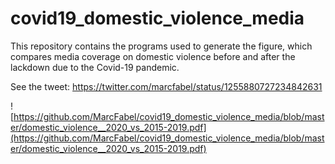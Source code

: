# covid19_domestic_violence_media

This repository contains the programs used to generate the figure, which compares media coverage on domestic violence before and after the lackdown due to the Covid-19 pandemic. 

See the tweet: https://twitter.com/marcfabel/status/1255880727234842631

![https://github.com/MarcFabel/covid19_domestic_violence_media/blob/master/domestic_violence__2020_vs_2015-2019.pdf](https://github.com/MarcFabel/covid19_domestic_violence_media/blob/master/domestic_violence__2020_vs_2015-2019.pdf)
